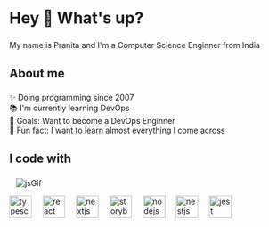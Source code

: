 <h1 align="left">Hey 👋 What's up?</h1>

###

<p align="left">My name is Pranita and I'm a Computer Science Enginner from India</p>

###

<h2 align="left">About me</h2>

###

<p align="left">✨ Doing programming since 2007<br>📚 I'm currently learning DevOps<br>🎯 Goals: Want to become a DevOps Enginner<br>🎲 Fun fact: I want to learn almost everything I come across </p>

###

<h2 align="left">I code with</h2>

###

<div align="left">

  <img width="12" />![jsGif](https://github.com/PranitaJainB/PranitaJainB/assets/162868143/4d672f7e-c27b-4210-842c-df0965e096c8)

  <img src="https://cdn.jsdelivr.net/gh/devicons/devicon/icons/typescript/typescript-original.svg" height="40" alt="typescript logo"  />
  <img width="12" />
  <img src="https://cdn.jsdelivr.net/gh/devicons/devicon/icons/react/react-original.svg" height="40" alt="react logo"  />
  <img width="12" />
  <img src="https://cdn.jsdelivr.net/gh/devicons/devicon/icons/nextjs/nextjs-original.svg" height="40" alt="nextjs logo"  />
  <img width="12" />
  <img src="https://cdn.jsdelivr.net/gh/devicons/devicon/icons/storybook/storybook-original.svg" height="40" alt="storybook logo"  />
  <img width="12" />
  <img src="https://cdn.jsdelivr.net/gh/devicons/devicon/icons/nodejs/nodejs-original.svg" height="40" alt="nodejs logo"  />
  <img width="12" />
  <img src="https://cdn.jsdelivr.net/gh/devicons/devicon/icons/nestjs/nestjs-plain.svg" height="40" alt="nestjs logo"  />
  <img width="12" />
  <img src="https://cdn.jsdelivr.net/gh/devicons/devicon/icons/jest/jest-plain.svg" height="40" alt="jest logo"  />
</div>

###
